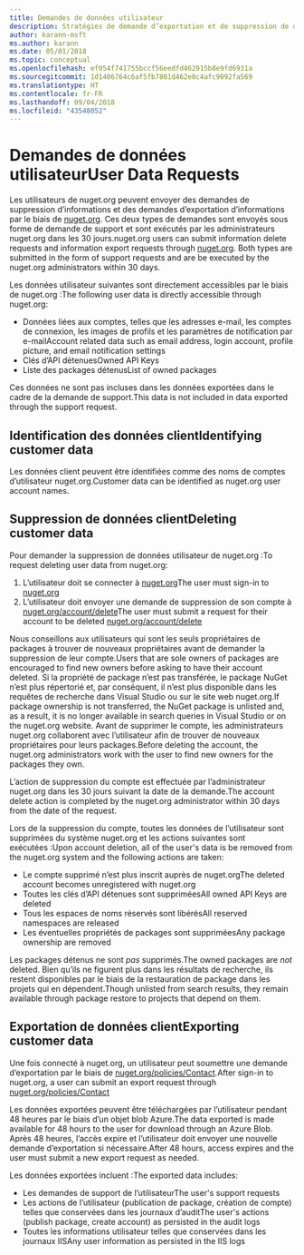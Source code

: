```yaml
---
title: Demandes de données utilisateur
description: Stratégies de demande d’exportation et de suppression de données utilisateur
author: karann-msft
ms.author: karann
ms.date: 05/01/2018
ms.topic: conceptual
ms.openlocfilehash: ef054f741755bccf56eedfd462915b8e9fd6931a
ms.sourcegitcommit: 1d1406764c6af5fb7801d462e0c4afc9092fa569
ms.translationtype: HT
ms.contentlocale: fr-FR
ms.lasthandoff: 09/04/2018
ms.locfileid: "43548052"
---
```

# <a name="user-data-requests"></a><span data-ttu-id="23548-103">Demandes de données utilisateur</span><span class="sxs-lookup"><span data-stu-id="23548-103">User Data Requests</span></span>

<span data-ttu-id="23548-104">Les utilisateurs de nuget.org peuvent envoyer des demandes de suppression d’informations et des demandes d’exportation d’informations par le biais de [nuget.org](https://www.nuget.org). Ces deux types de demandes sont envoyés sous forme de demande de support et sont exécutés par les administrateurs nuget.org dans les 30 jours.</span><span class="sxs-lookup"><span data-stu-id="23548-104">nuget.org users can submit information delete requests and information export requests through [nuget.org](https://www.nuget.org). Both types are submitted in the form of support requests and are be executed by the nuget.org administrators within 30 days.</span></span>

<span data-ttu-id="23548-105">Les données utilisateur suivantes sont directement accessibles par le biais de nuget.org :</span><span class="sxs-lookup"><span data-stu-id="23548-105">The following user data is directly accessible through nuget.org:</span></span>

* <span data-ttu-id="23548-106">Données liées aux comptes, telles que les adresses e-mail, les comptes de connexion, les images de profils et les paramètres de notification par e-mail</span><span class="sxs-lookup"><span data-stu-id="23548-106">Account related data such as email address, login account, profile picture, and email notification settings</span></span>
* <span data-ttu-id="23548-107">Clés d’API détenues</span><span class="sxs-lookup"><span data-stu-id="23548-107">Owned API Keys</span></span>
* <span data-ttu-id="23548-108">Liste des packages détenus</span><span class="sxs-lookup"><span data-stu-id="23548-108">List of owned packages</span></span>

<span data-ttu-id="23548-109">Ces données ne sont pas incluses dans les données exportées dans le cadre de la demande de support.</span><span class="sxs-lookup"><span data-stu-id="23548-109">This data is not included in data exported through the support request.</span></span>

## <a name="identifying-customer-data"></a><span data-ttu-id="23548-110">Identification des données client</span><span class="sxs-lookup"><span data-stu-id="23548-110">Identifying customer data</span></span>

<span data-ttu-id="23548-111">Les données client peuvent être identifiées comme des noms de comptes d’utilisateur nuget.org.</span><span class="sxs-lookup"><span data-stu-id="23548-111">Customer data can be identified as nuget.org user account names.</span></span>

## <a name="deleting-customer-data"></a><span data-ttu-id="23548-112">Suppression de données client</span><span class="sxs-lookup"><span data-stu-id="23548-112">Deleting customer data</span></span>

<span data-ttu-id="23548-113">Pour demander la suppression de données utilisateur de nuget.org :</span><span class="sxs-lookup"><span data-stu-id="23548-113">To request deleting user data from nuget.org:</span></span>

1. <span data-ttu-id="23548-114">L’utilisateur doit se connecter à [nuget.org](https://www.nuget.org)</span><span class="sxs-lookup"><span data-stu-id="23548-114">The user must sign-in to [nuget.org](https://www.nuget.org)</span></span>
1. <span data-ttu-id="23548-115">L’utilisateur doit envoyer une demande de suppression de son compte à [nuget.org/account/delete](https://www.nuget.org/account/delete)</span><span class="sxs-lookup"><span data-stu-id="23548-115">The user must submit a request for their account to be deleted [nuget.org/account/delete](https://www.nuget.org/account/delete)</span></span>

<span data-ttu-id="23548-116">Nous conseillons aux utilisateurs qui sont les seuls propriétaires de packages à trouver de nouveaux propriétaires avant de demander la suppression de leur compte.</span><span class="sxs-lookup"><span data-stu-id="23548-116">Users that are sole owners of packages are encouraged to find new owners before asking to have their account deleted.</span></span> <span data-ttu-id="23548-117">Si la propriété de package n’est pas transférée, le package NuGet n’est plus répertorié et, par conséquent, il n’est plus disponible dans les requêtes de recherche dans Visual Studio ou sur le site web nuget.org.</span><span class="sxs-lookup"><span data-stu-id="23548-117">If package ownership is not transferred, the NuGet package is unlisted and, as a result, it is no longer available in search queries in Visual Studio or on the nuget.org website.</span></span> <span data-ttu-id="23548-118">Avant de supprimer le compte, les administrateurs nuget.org collaborent avec l’utilisateur afin de trouver de nouveaux propriétaires pour leurs packages.</span><span class="sxs-lookup"><span data-stu-id="23548-118">Before deleting the account, the nuget.org administrators work with the user to find new owners for the packages they own.</span></span>

<span data-ttu-id="23548-119">L’action de suppression du compte est effectuée par l’administrateur nuget.org dans les 30 jours suivant la date de la demande.</span><span class="sxs-lookup"><span data-stu-id="23548-119">The account delete action is completed by the nuget.org administrator within 30 days from the date of the request.</span></span>

<span data-ttu-id="23548-120">Lors de la suppression du compte, toutes les données de l’utilisateur sont supprimées du système nuget.org et les actions suivantes sont exécutées :</span><span class="sxs-lookup"><span data-stu-id="23548-120">Upon account deletion, all of the user's data is be removed from the nuget.org system and the following actions are taken:</span></span>

* <span data-ttu-id="23548-121">Le compte supprimé n’est plus inscrit auprès de nuget.org</span><span class="sxs-lookup"><span data-stu-id="23548-121">The deleted account becomes unregistered with nuget.org</span></span>
* <span data-ttu-id="23548-122">Toutes les clés d’API détenues sont supprimées</span><span class="sxs-lookup"><span data-stu-id="23548-122">All owned API Keys are deleted</span></span>
* <span data-ttu-id="23548-123">Tous les espaces de noms réservés sont libérés</span><span class="sxs-lookup"><span data-stu-id="23548-123">All reserved namespaces are released</span></span>
* <span data-ttu-id="23548-124">Les éventuelles propriétés de packages sont supprimées</span><span class="sxs-lookup"><span data-stu-id="23548-124">Any package ownership are removed</span></span>

<span data-ttu-id="23548-125">Les packages détenus ne sont *pas* supprimés.</span><span class="sxs-lookup"><span data-stu-id="23548-125">The owned packages are *not* deleted.</span></span> <span data-ttu-id="23548-126">Bien qu’ils ne figurent plus dans les résultats de recherche, ils restent disponibles par le biais de la restauration de package dans les projets qui en dépendent.</span><span class="sxs-lookup"><span data-stu-id="23548-126">Though unlisted from search results, they remain available through package restore to projects that depend on them.</span></span>

## <a name="exporting-customer-data"></a><span data-ttu-id="23548-127">Exportation de données client</span><span class="sxs-lookup"><span data-stu-id="23548-127">Exporting customer data</span></span>

<span data-ttu-id="23548-128">Une fois connecté à nuget.org, un utilisateur peut soumettre une demande d’exportation par le biais de [nuget.org/policies/Contact](https://www.nuget.org/policies/Contact).</span><span class="sxs-lookup"><span data-stu-id="23548-128">After sign-in to nuget.org, a user can submit an export request through [nuget.org/policies/Contact](https://www.nuget.org/policies/Contact)</span></span>

<span data-ttu-id="23548-129">Les données exportées peuvent être téléchargées par l’utilisateur pendant 48 heures par le biais d’un objet blob Azure.</span><span class="sxs-lookup"><span data-stu-id="23548-129">The data exported is made available for 48 hours to the user for download through an Azure Blob.</span></span> <span data-ttu-id="23548-130">Après 48 heures, l’accès expire et l’utilisateur doit envoyer une nouvelle demande d’exportation si nécessaire.</span><span class="sxs-lookup"><span data-stu-id="23548-130">After 48 hours, access expires and the user must submit a new export request as needed.</span></span>

<span data-ttu-id="23548-131">Les données exportées incluent :</span><span class="sxs-lookup"><span data-stu-id="23548-131">The exported data includes:</span></span>

* <span data-ttu-id="23548-132">Les demandes de support de l’utilisateur</span><span class="sxs-lookup"><span data-stu-id="23548-132">The user's support requests</span></span>
* <span data-ttu-id="23548-133">Les actions de l’utilisateur (publication de package, création de compte) telles que conservées dans les journaux d’audit</span><span class="sxs-lookup"><span data-stu-id="23548-133">The user's actions (publish package, create account) as persisted in the audit logs</span></span>
* <span data-ttu-id="23548-134">Toutes les informations utilisateur telles que conservées dans les journaux IIS</span><span class="sxs-lookup"><span data-stu-id="23548-134">Any user information as persisted in the IIS logs</span></span>
